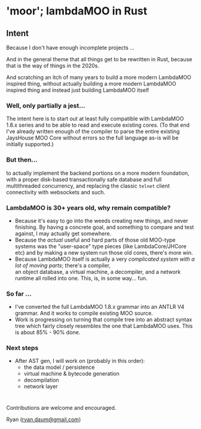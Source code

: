 # 'moor'; lambdaMOO in Rust

## Intent
Because I don't have enough incomplete projects ...

And in the general theme that all things get to be rewritten in Rust, because that is the way of things in the 2020s.

And scratching an itch of many years to build a more modern LambdaMOO inspired thing, without actually building a more
modern LambdaMOO inspired thing and instead just building LambdaMOO itself

### Well, only partially a jest...

The intent here is to start out at least fully compatible with LambdaMOO 1.8.x series and to be able to read and
execute existing cores. 
(To that end I've already written enough of the compiler to parse the entire existing JaysHouse MOO Core without errors 
so the full language as-is will be initially supported.)

### But then...

to actually implement the backend portions on a more modern foundation, with a proper disk-based 
transactionally safe database and full multithreaded concurrency, and replacing the classic `telnet` 
client connectivity with websockets and such.

### LambdaMOO is 30+ years old, why remain compatible?

* Because it's easy to go into the weeds creating new things, and never finishing. By having a concrete goal, and something
  to compare and test against, I may actually get somewhere.
* Because the *actual* useful and hard parts of those old MOO-type systems was the "user-space" type pieces (like
  LambdaCore/JHCore etc) and by making a new system run those old cores, there's more win.
* Because LambdaMOO itself is actually a very *complicated system with a lot of moving parts*; there's a compiler,  
  an object database, a virtual machine, a decompiler, and a network runtime all rolled into one. This, is, in some
  way... fun.

### So far ...

   * I've converted the full LambdaMOO 1.8.x grammar into an ANTLR V4 grammar. And it works to compile existing MOO
     source.
   * Work is progressing on turning that compile tree into an abstract syntax tree which fairly closely resembles the 
one that LambdaMOO uses. This is about 85% - 90% done.

### Next steps

   * After AST gen, I will work on (probably in this order):
     * the data model / persistence 
     * virtual machine & bytecode generation
     * decompilation
     * network layer
#
Contributions are welcome and encouraged. 

Ryan (ryan.daum@gmail.com)
